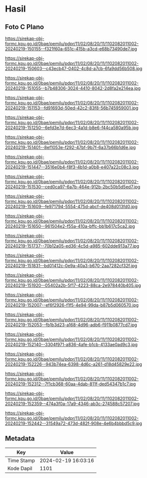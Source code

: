 # Hasil

## Foto C Plano

https://sirekap-obj-formc.kpu.go.id/0bae/pemilu/pdpr/11/02/08/20/11/1102082011002-20240219-150155--f321f60a-651c-415b-a3cd-e68b73490de7.jpg

https://sirekap-obj-formc.kpu.go.id/0bae/pemilu/pdpr/11/02/08/20/11/1102082011002-20240219-150603--c43ecb47-0402-4c8d-a7cb-6fa9dd56b508.jpg

https://sirekap-obj-formc.kpu.go.id/0bae/pemilu/pdpr/11/02/08/20/11/1102082011002-20240219-151055--b7b48306-3024-4410-8042-2d8fa2e214ea.jpg

https://sirekap-obj-formc.kpu.go.id/0bae/pemilu/pdpr/11/02/08/20/11/1102082011002-20240219-151153--fd91693d-50ed-42c2-83f8-56b745959001.jpg

https://sirekap-obj-formc.kpu.go.id/0bae/pemilu/pdpr/11/02/08/20/11/1102082011002-20240219-151250--6efd3e7d-6ec3-4a1d-b8e6-f44ca580a95b.jpg

https://sirekap-obj-formc.kpu.go.id/0bae/pemilu/pdpr/11/02/08/20/11/1102082011002-20240219-151401--8ef1053e-f292-47bf-9b7f-6a37b66b1d6e.jpg

https://sirekap-obj-formc.kpu.go.id/0bae/pemilu/pdpr/11/02/08/20/11/1102082011002-20240219-151447--3516e0b4-f8f3-4b1d-a0b8-e407a22c08c3.jpg

https://sirekap-obj-formc.kpu.go.id/0bae/pemilu/pdpr/11/02/08/20/11/1102082011002-20240219-151530--ced0ca97-6a7b-464e-912b-2bc50b5d5ed7.jpg

https://sirekap-obj-formc.kpu.go.id/0bae/pemilu/pdpr/11/02/08/20/11/1102082011002-20240219-151609--fe971794-5554-475d-abcf-de408d013fd0.jpg

https://sirekap-obj-formc.kpu.go.id/0bae/pemilu/pdpr/11/02/08/20/11/1102082011002-20240219-151650--961504e2-f55a-410a-bffc-bb1b617c5ca2.jpg

https://sirekap-obj-formc.kpu.go.id/0bae/pemilu/pdpr/11/02/08/20/11/1102082011002-20240219-151737--70b12a05-ed36-4c5d-a985-602dde913a77.jpg

https://sirekap-obj-formc.kpu.go.id/0bae/pemilu/pdpr/11/02/08/20/11/1102082011002-20240219-151831--bd01412c-0e9a-40a3-b670-2aa7282cf32f.jpg

https://sirekap-obj-formc.kpu.go.id/0bae/pemilu/pdpr/11/02/08/20/11/1102082011002-20240219-151920--05402a2b-5f17-4223-88ca-2e978440b405.jpg

https://sirekap-obj-formc.kpu.go.id/0bae/pemilu/pdpr/11/02/08/20/11/1102082011002-20240219-152007--ef6f2926-f1f5-4e94-99da-b87b5d060570.jpg

https://sirekap-obj-formc.kpu.go.id/0bae/pemilu/pdpr/11/02/08/20/11/1102082011002-20240219-152053--fb1b3d23-a168-4d96-adb6-f911b0877cd7.jpg

https://sirekap-obj-formc.kpu.go.id/0bae/pemilu/pdpr/11/02/08/20/11/1102082011002-20240219-152140--3304f971-a836-4afe-b1cb-4133ae0ad9c3.jpg

https://sirekap-obj-formc.kpu.go.id/0bae/pemilu/pdpr/11/02/08/20/11/1102082011002-20240219-152226--943b74ea-6398-4d6c-a261-d18d45829e22.jpg

https://sirekap-obj-formc.kpu.go.id/0bae/pemilu/pdpr/11/02/08/20/11/1102082011002-20240219-152312--7f1cb368-60aa-4dab-811f-ded54347b1c7.jpg

https://sirekap-obj-formc.kpu.go.id/0bae/pemilu/pdpr/11/02/08/20/11/1102082011002-20240219-152359--474a3f0a-17a9-4346-ab3c-274588c57207.jpg

https://sirekap-obj-formc.kpu.go.id/0bae/pemilu/pdpr/11/02/08/20/11/1102082011002-20240219-152442--31549a72-473d-482f-908e-4e6b4bbbd5c9.jpg


## Metadata

| Key        | Value               |
| ---------- | ------------------- |
| Time Stamp | 2024-02-19 16:03:16 |
| Kode Dapil | 1101                |



